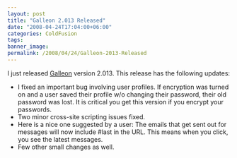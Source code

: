 ```yaml
---
layout: post
title: "Galleon 2.013 Released"
date: "2008-04-24T17:04:00+06:00"
categories: ColdFusion 
tags: 
banner_image: 
permalink: /2008/04/24/Galleon-2013-Released
---
```


I just released <a href="http://galleon.riaforge.org">Galleon</a> version 2.013. This release has the following updates:

<ul>
<li>I fixed an important bug involving user profiles. If encryption was turned on and a user saved their profile w/o changing their password, their old password was lost. It is critical you get this version if you encrypt your passwords.
<li>Two minor cross-site scripting issues fixed.
<li>Here is a nice one suggested by a user: The emails that get sent out for messages will now include #last in the URL. This means when you click, you see the latest messages.
<li>Few other small changes as well.
</ul>